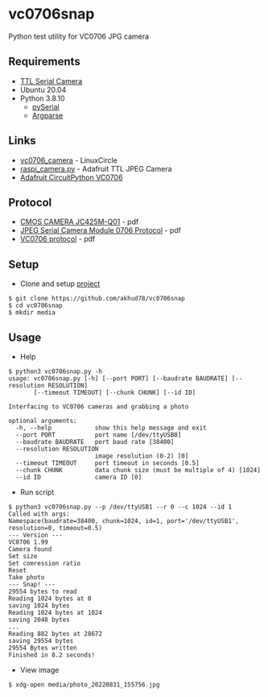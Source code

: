 # vc0706snap
Python test utility for VC0706 JPG camera

## Requirements
- [TTL Serial Camera](https://learn.adafruit.com/ttl-serial-camera)
- Ubuntu 20.04
- Python 3.8.10
    - [pySerial](https://pyserial.readthedocs.io/en/latest/)
    - [Argparse](https://docs.python.org/3.8/howto/argparse.html#argparse-tutorial)

## Links
- [vc0706_camera](https://github.com/LinuxCircle/vc0706_camera) - LinuxCircle
- [raspi_camera.py](https://github.com/adafruit/Adafruit-VC0706-Serial-Camera-Library/blob/master/raspi_camera.py) - Adafruit TTL JPEG Camera
- [Adafruit CircuitPython VC0706](https://github.com/adafruit/Adafruit_CircuitPython_VC0706)

## Protocol
- [CMOS CAMERA JC425M-Q01](docs/JC425M-Q01_VC0706protocol.pdf) - pdf
- [JPEG Serial Camera Module 0706 Protocol](docs/Manual_0706_Protocol.pdf) - pdf
- [VC0706 protocol](docs/VC0706protocol.pdf) - pdf

## Setup
- Clone and setup [project](https://github.com/akhud78/vc0706snap)

```
$ git clone https://github.com/akhud78/vc0706snap
$ cd vc0706snap
$ mkdir media
```

## Usage
- Help
```
$ python3 vc0706snap.py -h
usage: vc0706snap.py [-h] [--port PORT] [--baudrate BAUDRATE] [--resolution RESOLUTION] 
       [--timeout TIMEOUT] [--chunk CHUNK] [--id ID]

Interfacing to VC0706 cameras and grabbing a photo

optional arguments:
  -h, --help            show this help message and exit
  --port PORT           port name [/dev/ttyUSB0]
  --baudrate BAUDRATE   port baud rate [38400]
  --resolution RESOLUTION
                        image resolution (0-2) [0]
  --timeout TIMEOUT     port timeout in seconds [0.5]
  --chunk CHUNK         data chunk size (must be multiple of 4) [1024]
  --id ID               camera ID [0]
```
- Run script
```
$ python3 vc0706snap.py --p /dev/ttyUSB1 --r 0 --c 1024 --id 1
Called with args:
Namespace(baudrate=38400, chunk=1024, id=1, port='/dev/ttyUSB1', resolution=0, timeout=0.5)
--- Version ---
VC0706 1.99
Camera found
Set size
Set comression ratio
Reset
Take photo
--- Snap! ---
29554 bytes to read
Reading 1024 bytes at 0
saving 1024 bytes
Reading 1024 bytes at 1024
saving 2048 bytes
...
Reading 882 bytes at 28672
saving 29554 bytes
29554 Bytes written
Finished in 8.2 seconds!
```
- View image
```
$ xdg-open media/photo_20220831_155756.jpg
```